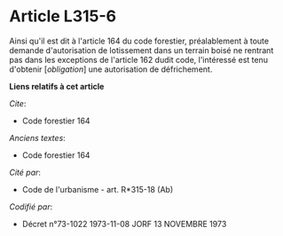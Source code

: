 # Article L315-6

Ainsi qu'il est dit à l'article 164 du code forestier, préalablement à toute demande d'autorisation de lotissement dans un
terrain boisé ne rentrant pas dans les exceptions de l'article 162 dudit code, l'intéressé est tenu d'obtenir [*obligation*]
une autorisation de défrichement.

**Liens relatifs à cet article**

_Cite_:

  - Code forestier 164

_Anciens textes_:

  - Code forestier 164

_Cité par_:

  - Code de l'urbanisme - art. R*315-18 (Ab)

_Codifié par_:

  - Décret n°73-1022 1973-11-08 JORF 13 NOVEMBRE 1973
